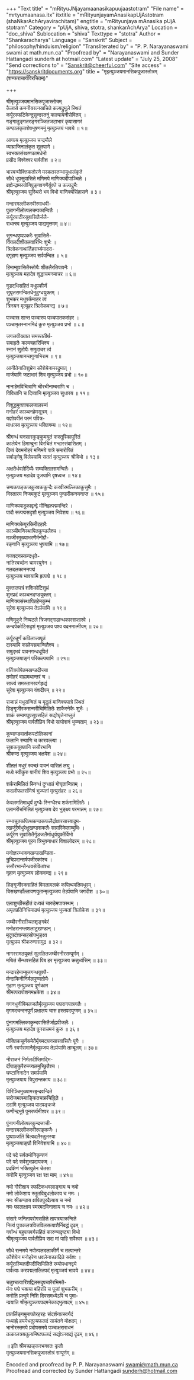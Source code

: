 +++
"Text title" = "mRityuJNjayamaanasikapuujaastotram"
"File name" = "mrtyumaanasa.itx"
itxtitle = "mRityunjayamAnasikapUjAstotram (shaNkarAchAryavirachitam)"
engtitle = "mRityunjaya mAnasika pUjA stotram"
Category = "pUjA, shiva, stotra, shankarAchArya"
Location = "doc_shiva"
Sublocation = "shiva"
Texttype = "stotra"
Author = "Shankaracharya"
Language = "Sanskrit"
Subject = "philosophy/hinduism/religion"
"Transliterated by" = "P. P. Narayanaswami swami at math.mun.ca"
"Proofread by" = "Narayanaswami and Sunder Hattangadi sunderh at hotmail.com"
"Latest update" = "July 25, 2008"
"Send corrections to" = "Sanskrit@cheerful.com"
"Site access" = "https://sanskritdocuments.org"
title = "मृइत्युञ्जयमानसिकपूजास्तोत्रम् (शण्कराचार्यविरचितम्)"

+++
  
 श्रीमृत्युञ्जयमानसिकपूजास्तोत्रम्   
कैलासे कमनीयरत्नखचिते कल्पद्रुमूले स्थितं  
    कर्पूरस्फटिकेन्दुसुन्दरतनुं कात्यायनीसेवितम् ।  
गङ्गातुङ्गतरङ्गरञ्जितजटाभारं कृपासागरं  
    कण्ठालंकृतशेषभूषणममुं मृत्युञ्जयं भावये ॥ १॥  
  
आगत्य मृत्युञ्जय चन्द्रमौले  
    व्याघ्राजिनालंकृत शूलपाणे ।  
स्वभक्तसंरक्षणकामधेनो  
    प्रसीद विश्वेश्वर पार्वतीश ॥ २॥  
  
भास्वन्मौक्तिकतोरणे मरकतस्तम्भायुधालंकृते  
    सौधे धूपसुवासिते मणिमये माणिक्यदीपाञ्चिते ।  
ब्रह्मेन्द्रामरयोगिपुङ्गवगणैर्युक्ते च कल्पद्रुमैः  
    श्रीमृत्युञ्जय सुस्थिरो भव विभो माणिक्यसिंहासने ॥ ३॥  
  
मन्दारमल्लीकरवीरमाधवी-  
पुन्नागनीलोत्पलचम्पकान्वितैः ।  
कर्पूरपाटीरसुवासितैर्जलै-  
राधत्स्व मृत्युञ्जय पाद्यमुत्तमम् ॥ ४॥  
  
सुगन्धपुष्पप्रकरैः सुवासितै-  
र्वियन्नदीशीतलवारिभिः शुभैः ।  
त्रिलोकनाथार्तिहरार्घ्यमादरा-  
द्गृहाण मृत्युञ्जय सर्ववन्दित ॥ ५॥  
  
हिमाम्बुवासितैस्तोयैः शीतलैरतिपावनैः ।  
मृत्युञ्जय महादेव शुद्धाचमनमाचर ॥ ६॥  
  
गुडदधिसहितं मधुप्रकीर्णं  
सुघृतसमन्वितधेनुदुग्धयुक्तम् ।  
शुभकर मधुपर्कमाहर त्वं  
त्रिनयन मृत्युहर त्रिलोकवन्द्य ॥ ७॥  
  
पञ्चास्र शान्त पञ्चास्य पञ्चपातकसंहर ।  
पञ्चामृतस्नानमिदं कुरु मृत्युञ्जय प्रभो ॥ ८॥  
  
जगत्त्रयीख्यात समस्ततीर्थ-  
समाहृतैः कल्मषहारिभिश्च ।  
स्नानं सुतोयैः समुदाचर त्वं  
मृत्युञ्जयानन्तगुणाभिराम ॥ ९॥  
  
आनीतेनातिशुभ्रेण कौशेयेनामरद्रुमात् ।  
मार्जयामि जटाभारं शिव मृत्युञ्जय प्रभो ॥ १०॥  
  
नानाहेमविचित्राणि चीरचीनाम्बराणि च ।  
विविधानि च दिव्यानि मृत्युञ्जय सुधारय ॥ ११॥  
  
विशुद्धमुक्ताफलजालरम्यं  
मनोहरं काञ्चनहेमसूत्रम् ।  
यज्ञोपवीतं परमं पवित्र-  
माधत्स्व मृत्युञ्जय भक्तिगम्य ॥ १२॥  
  
श्रीगन्धं घनसारकुङ्कुमयुतं कस्तूरिकापूरितं  
    कालेयेन हिमाम्बुना विरचितं मन्दारसंवासितम् ।  
दिव्यं देवमनोहरं मणिमये पात्रे समारोपितं  
    सर्वाङ्गेषु विलेपयामि सततं मृत्युञ्जय श्रीविभो ॥ १३॥  
  
अक्षतैर्धवलैर्दिव्यैः सम्यक्तिलसमन्वितैः ।  
मृत्युञ्जय महादेव पूजयामि वृषध्वज ॥ १४॥  
  
चम्पकपङ्कजकुरवककुन्दैः करवीरमल्लिकाकुसुमैः ।  
विस्तारय निजमकुटं मृत्युञ्जय पुण्डरीकनयनाप्त ॥ १५॥  
  
माणिक्यपादुकाद्वन्द्वे मौनिहृत्पद्ममन्दिरे ।  
पादौ सत्पद्मसदृशौ मृत्युञ्जय निवेशय ॥ १६॥  
  
माणिक्यकेयूरकिरीटहारैः  
काञ्चीमणिस्थापितकुण्डलैश्च ।  
मञ्जीरमुख्याभरणैर्मनोज्ञै-  
रङ्गानि मृत्युञ्जय भूषयामि ॥ १७॥  
  
गजवदनस्कन्दधृते-  
नातिस्वच्छेन चामरयुगेन ।  
गलदलकाननपद्मं  
मृत्युञ्जय भावयामि हृत्पद्मे ॥ १८॥  
  
मुक्तातपत्रं शशिकोटिशुभ्रं  
शुभप्रदं काञ्चनदण्डयुक्तम् ।  
माणिक्यसंस्थापितहेमकुम्भं  
सुरेश मृत्युञ्जय तेऽर्पयामि ॥ १९॥  
  
मणिमुकुरे निष्पटले त्रिजगद्गाढान्धकारसप्ताश्वे ।  
कन्दर्पकोटिसदृशं मृत्युञ्जय पश्य वदनमात्मीयम् ॥ २०॥  
  
कर्पूरचूर्णं कपिलाज्यपूतं  
दास्यामि कालेयसमान्वितैश्च ।  
समुद्भवं पावनगन्धधूपितं  
मृत्युञ्जयाङ्गं परिकल्पयामि ॥ २१॥  
  
वर्तित्रयोपेतमखण्डदीप्त्या  
तमोहरं बाह्यमथान्तरं च ।  
साज्यं समस्तामरवर्गहृद्यं  
सुरेश मृत्युञ्जय वंशदीपम् ॥ २२॥  
  
राजान्नं मधुरान्वितं च मृदुलं माणिक्यपात्रे स्थितं  
हिङ्गूजीरकसन्मरीचिमिलितैः शाकैरनेकैः शुभैः ।  
शाकं सम्यगपूपसूपसहितं सद्योघृतेनाप्लुतं  
श्रीमृत्युञ्जय पार्वतीप्रिय विभो सापोशनं भुज्यताम् ॥ २३॥  
  
कूष्माण्डवार्ताकपटोलिकानां  
फलानि रम्याणि च कारवल्ल्या ।  
सुपाकयुक्तानि ससौरभाणि  
श्रीकण्ठ मृत्युञ्जय भक्षयेश ॥ २४॥  
  
शीतलं मधुरं स्वच्छं पावनं वासितं लघु ।  
मध्ये स्वीकुरु पानीयं शिव मृत्युञ्जय प्रभो ॥ २५॥  
  
शर्करामिलितं स्निग्धं दुग्धान्नं गोघृतान्वितम् ।  
कदलीफलसंमिश्रं भुज्यतां मृत्युसंहर ॥ २६॥  
  
केवलमतिमाधुर्यं दुग्धैः स्निग्धैश्च शर्करामिलितैः ।  
एलामरीचमिलितं मृत्युञ्जय देव भुङ्क्ष्व परमान्नम् ॥ २७॥  
  
रम्भाचूतकपित्थकण्ठकफलैर्द्राक्षारसास्वादुम-  
    त्खर्जूरैर्मधुरेक्षुखण्डशकलैः सन्नारिकेलाम्बुभिः ।  
कर्पूरेण सुवासितैर्गुडजलैर्माधुर्ययुक्तैर्विभो  
    श्रीमृत्युञ्जय पूरय त्रिभुवनाधारं विशालोदरम् ॥ २८॥  
  
मनोज्ञरम्भावनखण्डखण्डिता-  
न्रुचिप्रदान्सर्षपजीरकांश्च ।  
ससौरभान्सैन्धवसेवितांश्च  
गृहाण मृत्युञ्जय लोकवन्द्य ॥ २९॥  
  
हिङ्गूजीरकसहितं विमलामलकं कपित्थमतिमधुरम् ।  
बिसखण्डाँल्लावणयुतान्मृत्युञ्जय तेऽर्पयामि जगदीश ॥ ३०॥  
  
एलाशुण्ठीसहीतं दध्यन्नं चारुहेमपात्रस्थम् ।  
अमृतप्रतिनिधिमाढ्यं मृत्युञ्जय भुज्यतां त्रिलोकेश ॥ ३१॥  
  
जम्बीरनीराञ्चितश‍ृङ्गबेरं  
मनोहरानम्लशलाटुखण्डान् ।  
मृदूपदंशान्सहसोपभुङ्क्ष्व  
मृत्युञय श्रीकरुणासमुद्र ॥ ३२॥  
  
नागररामठयुक्तं सुललितजम्बीरनीरसम्पूर्णम् ।  
मथितं सैन्धवसहितं पिब हर मृत्युञ्जय क्रतुध्वंसिन् ॥ ३३॥  
  
मन्दारहेमाम्बुजगन्धयुक्तै-  
र्मन्दाकिनीनिर्मलपुण्यतोयैः ।  
गृहाण मृत्युञ्जय पूर्णकाम  
श्रीमत्परापोशनमभ्रकेश ॥ ३४॥  
  
गगनधुनीविमलजलैर्मृत्युञ्जय पद्मरागपात्रगतैः ।  
मृगमदचन्दनपूर्णं प्रक्षालय चारु हस्तपदयुग्मम् ॥ ३५॥  
  
पुंनागमल्लिकाकुन्दवासितैर्जाह्नवीजलैः ।  
मृत्युञ्जय महादेव पुनराचमनं कुरु ॥ ३६॥  
  
मौक्तिकचूर्णसमेतैर्मृगमदघनसारवासितैः पूगैः ।  
पर्णैः स्वर्णसमानैर्मृत्युञ्जय तेऽर्पयामि ताम्बूलम् ॥ ३७॥  
  
नीराजनं निर्मलदीप्तिमद्भि-  
र्दीपाङ्कुरैरुज्ज्वलमुच्छ्रितैश्च ।  
घण्टानिनादेन समर्पयामि  
मृत्युञ्जयाय त्रिपुरान्तकाय ॥ ३८॥  
  
विरिञ्चिमुख्यामरबृन्दवन्दिते  
सरोजमत्स्याङ्कितचक्रचिह्निते ।  
ददामि मृत्युञ्जय पादपङ्कजे  
फणीन्द्रभूषे पुनरर्घ्यमीश्वर ॥ ३९॥  
  
पुंनागनीलोत्पलकुन्दजाजी-  
मन्दारमल्लीकरवीरपङ्कजैः ।  
पुष्पाञ्जलिं बिल्वदलैस्तुलस्या  
मृत्युञ्जयाङ्घ्रौ विनिवेशयामि ॥ ४०॥  
  
पदे पदे सर्वतमोनिकृन्तनं  
पदे पदे सर्वशुभप्रदायकम् ।  
प्रदक्षिणं भक्तियुतेन चेतसा  
करोमि मृत्युञ्जय रक्ष रक्ष माम् ॥ ४१॥  
  
नमो गौरीशाय स्फटिकधवलाङ्गाय च नमो  
    नमो लोकेशाय स्तुतविबुधलोकाय च नमः ।  
नमः श्रीकण्ठाय क्षपितपुरदैत्याय च नमो  
    नमः फालाक्षाय स्मरमदविनाशाय च नमः ॥ ४२॥  
  
संसारे जनितापरोगसहिते तापत्रयाक्रन्दिते  
    नित्यं पुत्रकलत्रवित्तविलसत्पाशैर्निबद्धं दृढम् ।  
गर्वान्धं बहुपापवर्गसहितं कारुण्यदृष्ट्या विभो  
    श्रीमृत्युञ्जय पार्वतीप्रिय सदा मां पाहि सर्वेश्वर ॥ ४३॥  
  
सौधे रत्नमये नवोत्पलदलाकीर्णे च तल्पान्तरे  
    कौशेयेन मनोहरेण धवलेनाच्छादिते सर्वशः ।  
कर्पूराञ्चितदीपदीप्तिमिलिते रम्योपधानद्वये  
    पार्वत्याः करपद्मलालितपदं मृत्युञ्जयं भावये ॥ ४४॥  
  
चतुश्चत्वारिंशद्विलसदुपचारैरभिमतै-  
    र्मनः पद्मे भक्त्या बहिरपि च पूजां शुभकरीम् ।  
करोति प्रत्यूषे निशि दिवसमध्येऽपि च पुमा-  
    न्प्रयाति श्रीमृत्युञ्जयपदमनेकाद्भुतपदम् ॥ ४५॥  
  
प्रातर्लिङ्गमुमापतेरहरहः संदर्शनात्स्वर्गदं  
    मध्याह्ने हयमेधतुल्यफलदं सायंतने मोक्षदम् ।  
भानोरस्तमये प्रदोषसमये पञ्चाक्षराराधनं  
    तत्कालत्रयतुल्यमिष्टफलदं सद्योऽनवद्यं दृढम् ॥ ४६॥  
  
॥ इति श्रीमच्छङ्करभगवतः कृतौ  
मृत्युञ्जयमानसिकपूजास्तोत्रं सम्पूर्णम् ॥  
  
  
Encoded and proofread by P. P. Narayanaswami swami@math.mun.ca  
Proofread and corrected by Sunder Hattangadi sunderh@hotmail.com  
  
